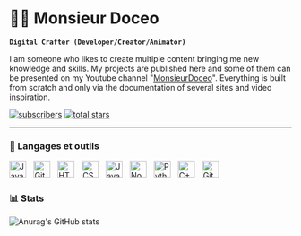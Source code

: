 # 👨‍💻 Monsieur Doceo

**`Digital Crafter (Developer/Creator/Animator)`**

I am someone who likes to create multiple content bringing me new knowledge and skills. 
My projects are published here and some of them can be presented on my Youtube channel "[MonsieurDoceo](https://www.youtube.com/channel/UCn1BkFoyCJ7UcHdWl9SqmmA)". 
Everything is built from scratch and only via the documentation of several sites and video inspiration.

<p align="left">
      <a href="https://www.youtube.com/channel/UCn1BkFoyCJ7UcHdWl9SqmmA?sub_confirmation=1">
         <img alt="subscribers" title="Abonnez-vous à Youtube" src="https://custom-icon-badges.demolab.com/youtube/channel/subscribers/@MonsieurDoceo?color=%23E05D44&label=SUBSCRIBE&?logo=doceo youtube&logoColor=white&style=for-the-badge&labelColor=CE4630"/></a> 
      <a href="https://github.com/GregDeRiz?tab=repositories&q=&type=&language=&sort=stargazers">
         <img alt="total stars" title="Mes meilleurs projets GitHub" src="https://custom-icon-badges.demolab.com/github/stars/GregDeRiz?color=55960c&style=for-the-badge&labelColor=488207&logo=star"/></a>
</p>

---

### 🧰 Langages et outils

<img align="left" alt="Java" width="30px" style="padding-right:10px;" src="https://cdn.jsdelivr.net/gh/devicons/devicon/icons/java/java-original.svg"/>
<img align="left" alt="Git" width="30px" style="padding-right:10px;" src="https://cdn.jsdelivr.net/gh/devicons/devicon/icons/git/git-original.svg" />
<img align="left" alt="HTML" width="30px" style="padding-right:10px;" src="https://cdn.jsdelivr.net/gh/devicons/devicon/icons/html5/html5-plain.svg" />
<img align="left" alt="CSS" width="30px" style="padding-right:10px;" src="https://cdn.jsdelivr.net/gh/devicons/devicon/icons/css3/css3-plain.svg" />
<img align="left" alt="JavaScript" width="30px" style="padding-right:10px;" src="https://cdn.jsdelivr.net/gh/devicons/devicon/icons/javascript/javascript-plain.svg" />
<img align="left" alt="NodeJS" width="30px" style="padding-right:10px;" src="https://cdn.jsdelivr.net/gh/devicons/devicon/icons/nodejs/nodejs-original.svg" />
<img align="left" alt="Python" width="30px" style="padding-right:10px;" src="https://cdn.jsdelivr.net/gh/devicons/devicon/icons/python/python-plain.svg" />
<img align="left" alt="C++" width="30px" style="padding-right:10px;" src="https://cdn.jsdelivr.net/gh/devicons/devicon/icons/cplusplus/cplusplus-original.svg" />
<img align="left" alt="GitHub" width="30px" style="padding-right:10px;" src="https://cdn.jsdelivr.net/gh/devicons/devicon/icons/github/github-original.svg" />
<br />

#

### 📊 Stats

![Anurag's GitHub stats](https://github-readme-stats.vercel.app/api?username=gregderiz&theme=flag-india&show_icons=true)
